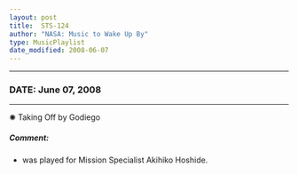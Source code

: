 ```yaml
---
layout: post
title:  STS-124
author: "NASA: Music to Wake Up By"
type: MusicPlaylist
date_modified: 2008-06-07
---
```


----
### DATE: June 07, 2008
----
✺ Taking Off by Godiego

##### Comment:
* was played for Mission Specialist Akihiko Hoshide.
